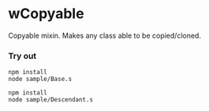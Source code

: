 # wCopyable

Copyable mixin. Makes any class able to be copied/cloned.

### Try out
```
npm install
node sample/Base.s
```
```
npm install
node sample/Descendant.s
```

